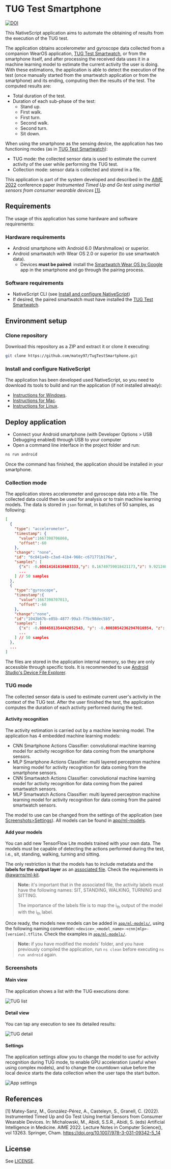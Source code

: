 # TUG Test Smartphone

[![DOI](https://zenodo.org/badge/449251517.svg)](https://zenodo.org/badge/latestdoi/449251517)

This NativeScript application aims to automate the obtaining of results from the execution of the TUG test.

The application obtains accelerometer and gyroscope data collected from a companion WearOS application,
[TUG Test Smartwatch](https://github.com/matey97/TugTestSmartwatch), or from the smartphone itself, and after processing the received data uses it in
a machine learning model to estimate the current activity the user is doing. With these estimations, the application
is able to detect the execution of the test (once manually started from the smartwatch application or from the smartphone) and its ending,
computing then the results of the test. The computed results are:

- Total duration of the test.
- Duration of each sub-phase of the test:
  - Stand up.
  - First walk.
  - First turn.
  - Second walk.
  - Second turn.
  - Sit down.

When using the smartphone as the sensing device, the application has two functioning modes (as in [TUG Test Smartwatch](https://github.com/matey97/TugTestSmartwatch)):
- TUG mode: the collected sensor data is used to estimate the current activity of the user while performing the TUG test.
- Collection mode: sensor data is collected and stored in a file.

This application is part of the system developed and described in the [AIME 2022](https://aime22.aimedicine.info) conference paper
*Instrumented Timed Up and Go test using inertial sensors from consumer wearable devices* [[1]](#1).

## Requirements

The usage of this application has some hardware and software requirements:

### Hardware requirements
- Android smartphone with Android 6.0 (Marshmallow) or superior.
- Android smartwatch with Wear OS 2.0 or superior (to use smartwatch data).
  - Devices **must be paired**: install the [Smartwatch Wear OS by Google](https://play.google.com/store/apps/details?id=com.google.android.wearable.app&hl=es&gl=US)
  app in the smartphone and go through the pairing process.

### Software requirements
- NativeScript CLI (see [Install and configure NativeScript](#install-and-configure-nativescript))
- If desired, the paired smartwatch must have installed the [TUG Test Smartwatch](https://github.com/matey97/TugTestSmartwatch).

## Environment setup

### Clone repository
Download this repository as a ZIP and extract it or clone it executing:

```bash
git clone https://github.com/matey97/TugTestSmartphone.git
```

### Install and configure NativeScript
The application has been developed used NativeScript, so you need to download its tools to build and run the application (if not installed already):
- [Instructions for Windows](https://docs.nativescript.org/environment-setup.html#windows-android).
- [Instructions for Mac](https://docs.nativescript.org/environment-setup.html#macos-android).
- [Instructions for Linux](https://docs.nativescript.org/environment-setup.html#linux-android).


## Deploy application
- Connect your Android smartphone (with Developer Options > USB Debugging enabled) through USB to your computer
- Open a command line interface in the project folder and run:

```bash
ns run android
```

Once the command has finished, the application should be installed in your smartphone.

### Collection mode
The application stores accelerometer and gyroscope data into a file. The collected data could then be used for analysis
or to train machine learning models. The data is stored in `json` format, in batches of 50 samples, as following:

```json
[
  {
    "type": "accelerometer",
    "timestamp": {
      "value":1667398706868,
      "offset":-60
    },
    "change": "none",
    "id": "6c841a4b-c3ad-41b4-968c-c671771b176a",
    "samples": [
      {"x": -0.08614161610603333,"y": 0.16749759018421173,"z": 9.92124080657959, "timestamp": 1667398706868 },
      ...
    ] // 50 samples
  },
  {
    "type":"gyroscope",
    "timestamp":{
      "value":1667398707013,
      "offset":-60
    },
    "change":"none",
    "id":"1043b67b-e85b-4877-99a3-f7bc98dec5b5",
    "samples": [
      {"x": -0.0004581354442052543, "y": -0.00030542362947016954, "z": -0.0007635590736754239, "timestamp": 1667398707013},
      ...
    ] // 50 samples
  },
  ...
]
```

The files are stored in the application internal memory, so they are only
accessible through specific tools. It is recommended to use [Android Studio's Device File Explorer](https://developer.android.com/studio/debug/device-file-explorer).


### TUG mode
The collected sensor data is used to estimate current user's activity in the context of the TUG test. After the user finished
the test, the application computes the duration of each activity performed during the test.

#### Activity recognition
The activity estimation is carried out by a machine learning model. The application has 4 embedded machine learning models:
- CNN Smartphone Actions Classifier: convolutional machine learning model for activity recognition for data coming from the smartphone sensors.
- MLP Smartphone Actions Classifier: multi layered perceptron machine learning model for activity recognition for data coming from the smartphone sensors.
- CNN Smartwatch Actions Classifier: convolutional machine learning model for activity recognition for data coming from the paired smartwatch sensors.
- MLP Smartwatch Actions Classifier: multi layered perceptron machine learning model for activity recognition for data coming from the paired smartwatch sensors.

The model to use can be changed from the settings of the application (see [Screenshots>Settings](#settings)). All models
can be found in [app/ml-models](app/ml-models).

#### Add your models
You can add new TensorFlow Lite models trained with your own data. The models must be capable of detecting the actions
performed during the test, i.e., sit, standing, walking, turning and sitting.

The only restriction is that the models has to include metadata and the **labels for the output layer** as an [associated file](https://www.tensorflow.org/lite/models/convert/metadata#pack_the_associated_files).
Check the requirements in [@awarns/ml-kit](https://github.com/GeoTecINIT/awarns-framework/blob/main/packages/ml-kit/).

> **Note:** it's important that in the associated file, the activity labels must have the following names:
> SIT, STANDING, WALKING, TURNING and SITTING.
>
> The importance of the labels file is to map the i<sub>th</sub> output of the model with the i<sub>th</sub> label.

Once ready, the models new models can be added in [`app/ml-models/`](app/ml-models), using the following naming convention: `<device>_<model_name>-<cnn|mlp>-[version].tflite`.
Check the examples in [`app/ml-models/`](app/ml-models).


> **Note:** if you have modified the models' folder, and you have previously compiled the application, run `ns clean` before executing `ns run android` again.

### Screenshots

#### Main view
The application shows a list with the TUG executions done:

![TUG list](screenshots/sp_list.png)


#### Detail view
You can tap any execution to see its detailed results:

![TUG detail](screenshots/sp_detail.jpg)


#### Settings
The application settings allow you to change the model to use for activity recognition during TUG mode, to enable
GPU acceleration (useful when using complex models), and to change the countdown value before the local device starts the
data collection when the user taps the start button.

![App settings](screenshots/sp_settings.png)

## References
<a id="1">[1]</a>
Matey-Sanz, M., González-Pérez, A., Casteleyn, S., Granell, C. (2022). Instrumented Timed Up and Go Test Using Inertial Sensors from Consumer Wearable Devices. In: Michalowski, M., Abidi, S.S.R., Abidi, S. (eds) Artificial Intelligence in Medicine. AIME 2022. Lecture Notes in Computer Science(), vol 13263. Springer, Cham. https://doi.org/10.1007/978-3-031-09342-5_14

## License

See [LICENSE](./LICENSE).


